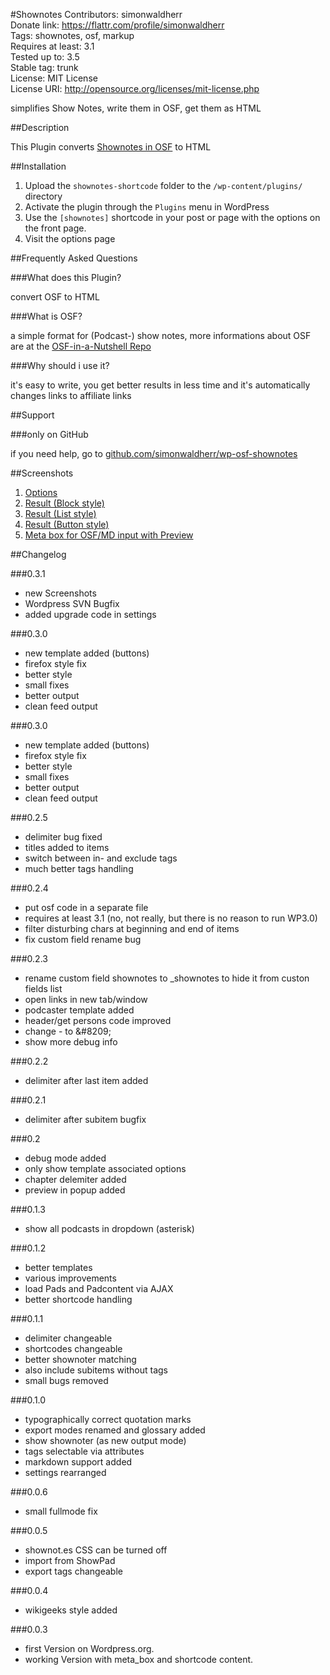 #Shownotes
Contributors: simonwaldherr  
Donate link: https://flattr.com/profile/simonwaldherr  
Tags: shownotes, osf, markup  
Requires at least: 3.1  
Tested up to: 3.5  
Stable tag: trunk  
License: MIT License  
License URI: http://opensource.org/licenses/mit-license.php  

simplifies Show Notes, write them in OSF, get them as HTML

##Description

This Plugin converts <a href="https://github.com/shownotes/OSF-in-a-Nutshell/blob/master/OSF-in-a-Nutshell.md">Shownotes in OSF</a> to HTML

##Installation

1. Upload the `shownotes-shortcode` folder to the `/wp-content/plugins/` directory
2. Activate the plugin through the `Plugins` menu in WordPress
3. Use the `[shownotes]` shortcode in your post or page with the options on the front page.
4. Visit the options page

##Frequently Asked Questions

###What does this Plugin?

convert OSF to HTML

###What is OSF?

a simple format for (Podcast-) show notes, more informations about OSF are at the <a href="https://github.com/shownotes/OSF-in-a-Nutshell/blob/master/OSF-in-a-Nutshell.md">OSF-in-a-Nutshell Repo</a>

###Why should i use it?

it's easy to write, you get better results in less time and it's automatically changes links to affiliate links

##Support

###only on GitHub

if you need help, go to <a href="https://github.com/SimonWaldherr/wp-osf-shownotes/issues">github.com/simonwaldherr/wp-osf-shownotes</a>

##Screenshots

1. [Options](https://raw.github.com/SimonWaldherr/wp-osf-shownotes/on-wp.org/screenshot-1.png)
2. [Result (Block style)](https://raw.github.com/SimonWaldherr/wp-osf-shownotes/on-wp.org/screenshot-2.png)
3. [Result (List style)](https://raw.github.com/SimonWaldherr/wp-osf-shownotes/on-wp.org/screenshot-3.png)
4. [Result (Button style)](https://raw.github.com/SimonWaldherr/wp-osf-shownotes/on-wp.org/screenshot-4.png)
5. [Meta box for OSF/MD input with Preview](https://raw.github.com/SimonWaldherr/wp-osf-shownotes/on-wp.org/screenshot-5.png)

##Changelog

###0.3.1
* new Screenshots
* Wordpress SVN Bugfix
* added upgrade code in settings

###0.3.0
* new template added (buttons)
* firefox style fix
* better style
* small fixes
* better output
* clean feed output

###0.3.0
* new template added (buttons)
* firefox style fix
* better style
* small fixes
* better output
* clean feed output

###0.2.5
* delimiter bug fixed
* titles added to items
* switch between in- and exclude tags
* much better tags handling

###0.2.4
* put osf code in a separate file
* requires at least 3.1 (no, not really, but there is no reason to run WP3.0)
* filter disturbing chars at beginning and end of items
* fix custom field rename bug

###0.2.3
* rename custom field shownotes to _shownotes to hide it from custon fields list
* open links in new tab/window
* podcaster template added
* header/get persons code improved
* change - to &amp;#8209;
* show more debug info

###0.2.2
* delimiter after last item added

###0.2.1
* delimiter after subitem bugfix

###0.2
* debug mode added
* only show template associated options
* chapter delemiter added
* preview in popup added

###0.1.3
* show all podcasts in dropdown (asterisk)

###0.1.2
* better templates
* various improvements
* load Pads and Padcontent via AJAX
* better shortcode handling

###0.1.1
* delimiter changeable
* shortcodes changeable
* better shownoter matching
* also include subitems without tags
* small bugs removed

###0.1.0
* typographically correct quotation marks
* export modes renamed and glossary added
* show shownoter (as new output mode)
* tags selectable via attributes
* markdown support added
* settings rearranged

###0.0.6
* small fullmode fix

###0.0.5
* shownot.es CSS can be turned off
* import from ShowPad
* export tags changeable

###0.0.4
* wikigeeks style added

###0.0.3
* first Version on Wordpress.org.
* working Version with meta_box and shortcode content.
